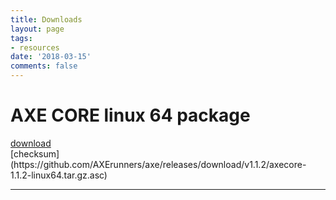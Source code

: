 ```yaml
---
title: Downloads
layout: page
tags:
- resources
date: '2018-03-15'
comments: false
---
```


# AXE CORE linux 64 package
<div markdown="0"><a href="https://github.com/AXErunners/axe/releases/download/v1.1.2/axecore-1.1.2-linux64.tar.gz" class="btn btn-info">download</a></div>
[checksum](https://github.com/AXErunners/axe/releases/download/v1.1.2/axecore-1.1.2-linux64.tar.gz.asc)

<hr class="hr-line">
